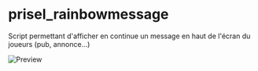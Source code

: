 # prisel_rainbowmessage
Script permettant d'afficher en continue un message en haut de l'écran du joueurs (pub, annonce...)

![Preview](https://i.imgur.com/LWDm6f5.png)
